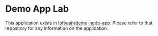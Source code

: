# Demo App Lab

This application exists in [loftwah/demo-node-app](https://github.com/loftwah/demo-node-app). Please refer to that repository for any information on the application.
